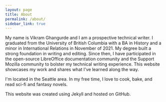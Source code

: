 ```yaml
---
layout: page
title: About
permalink: /about/
sidebar_link: true
---
```


My name is Vikram Ghangurde and I am a prospective technical writer. I graduated from the University of British Columbia with a BA in History and a minor in International Relations in November of 2021. My degree built a strong foundation in writing and editing. Since then, I have participated in the open-source LibreOffice documentation community and the Support Mozilla community to bolster my technical writing experience. This website showcases my work and shares what I've learned along the way.

I'm located in the Seattle area. In my free time, I love to cook, bake, and read sci-fi and fantasy novels.

This website was created using Jekyll and hosted on GitHub.
